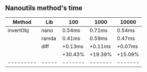 ## Nanoutils method's time
| Method    | Lib   |     100 |    1000 |   10000 |
| --------- | ----- | ------- | ------- | ------- |
| invertObj | nano  |  0.54ms |  0.71ms |  0.54ms |
|           | ramda |  0.41ms |  0.59ms |  0.47ms |
|           | diff  | +0.13ms | +0.11ms | +0.07ms |
|           |       | +30.43% | +19.39% | +15.09% |
| --------- | ----- | ------- | ------- | ------- |
